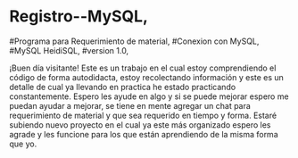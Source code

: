 # Registro--MySQL,
#Programa para Requerimiento de material,
#Conexion con MySQL,
#MySQL HeidiSQL,
#version 1.0,


¡Buen día visitante!
Este es un trabajo en el cual estoy comprendiendo el código de forma autodidacta, estoy recolectando información y este es un detalle de cual ya llevando en practica he estado practicando constantemente.
Espero les ayude en algo y si se puede mejorar espero me puedan ayudar a mejorar, se tiene en mente agregar un chat para requerimiento de material y que sea requerido en tiempo y forma. 
Estaré subiendo nuevo proyecto en el cual ya este más organizado  espero les agrade y les funcione para los que están aprendiendo de la misma forma que yo.
